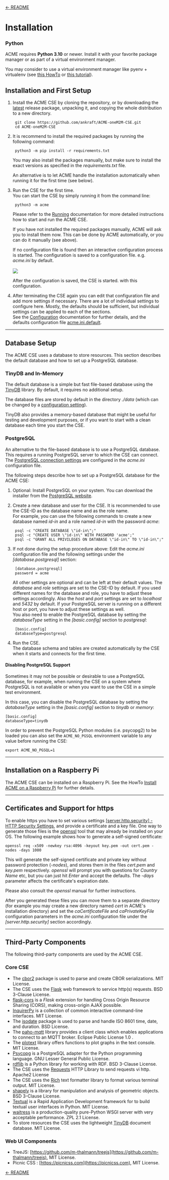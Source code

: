 [← README](../README.md) 

# Installation

### Python

ACME requires **Python 3.10** or newer. Install it with your favorite package manager or as part of a virtual environment manager.

You may consider to use a virtual environment manager like pyenv + virtualenv (see [this HowTo](https://github.com/ankraft/ACME-oneM2M-CSE/discussions/137) or [this tutorial](https://realpython.com/python-virtual-environments-a-primer/)).

<a name="first_setup"></a>
## Installation and First Setup

1. Install the ACME CSE by cloning the repository, or by downloading the [latest](https://github.com/ankraft/ACME-oneM2M-CSE/releases/latest) release package, unpacking it, and copying the whole distribution to a new directory.

		git clone https://github.com/ankraft/ACME-oneM2M-CSE.git
		cd ACME-oneM2M-CSE

1. It is recommend to install the required packages by running the following command:

		python3 -m pip install -r requirements.txt

	You may also install the packages manually, but make sure to install the exact versions as specified in the *requirements.txt* file.

	An alternative is to let ACME handle the installation automatically when running it for the first time (see below).


1. Run the CSE for the first time.  
You can start the CSE by simply running it from the command line:

		python3 -m acme

	Please refer to the [Running](Running.md) documentation for more detailed instructions how to start and run the ACME CSE.

    If you have not installed the required packages manually, ACME will ask you to install them now. This can be done by ACME automatically, or you can do it manually (see above).

	If no configuration file is found then an interactive configuration process is started. The configuration is saved to a configuration file. e.g. *acme.ini* by default.  
&nbsp;  
![](images/bootstrapConfig.gif)

	After the configuration is saved, the CSE is started. with this configuration.

1.  After terminating the CSE again you can edit that configuration file and add more settings if necessary.
	There are a lot of individual settings to configure here. Mostly, the defaults should be sufficient, but individual settings can be applied to each of the sections.  
	See the [Configuration](docs/Configuration.md) documentation for further details, and the defaults configuration file [acme.ini.default](../acme.ini.default).


---

## Database Setup

The ACME CSE uses a database to store resources. This section describes the default database and how to set up a PostgreSQL database.

### TinyDB and In-Memory

The default database is a simple but fast file-based database using the [TinyDB](https://github.com/msiemens/tinydb) library. By default, it requires no additional setup.

The database files are stored by default in the directory *./data* (which can be changed by a [configuration setting](Configuration.md#databasetinydb---tinydb-database-settings)). 

TinyDB also provides a memory-based database that might be useful for testing and development purposes, or if you want to start with a clean database each time you start the CSE.

### PostgreSQL

An alternative to the file-based database is to use a PostgreSQL database. This requires a running PostgreSQL server to which the CSE can connect. The [PostgreSQL connection settings](Configuration.md#databasepostgresql---postgresql-database-settings) are configured in the *acme.ini* configuration file.

The following steps describe how to set up a PostgreSQL database for the ACME CSE:

1. Optional: Install PostgreSQL on your system. You can download the installer from the [PostgreSQL website](https://www.postgresql.org/download/).
1. Create a new database and user for the CSE. It is recommended to use the CSE-ID as the database name and as the role name.  
For example, you can use the following commands to create a new database named *id-in* and a role named *id-in* with the password *acme*:

		psql -c "CREATE DATABASE \"id-in\";"
		psql -c "CREATE USER \"id-in\" WITH PASSWORD 'acme';"
		psql -c "GRANT ALL PRIVILEGES ON DATABASE \"id-in\" TO \"id-in\";"

1. If not done during the setup procedure above: Edit the *acme.ini* configuration file and the following settings under the *\[database.postgresql\]* section:

		[database.postgresql]
		password = acme

	All other settings are optional and can be left at their default values. The *database* and *role* settings are set to the CSE-ID by default. If you used different names for the database and role, you have to adjust these settings accordingly. Also the *host* and *port* settings are set to *localhost* and *5432* by default. If your PostgreSQL server is running on a different host or port, you have to adjust these settings as well.  
	You also need to enable the PostgreSQL database by setting the *databaseType* setting in the *\[basic.config\]* section to *postgresql*:

		[basic.config]
		databaseType=postgresql

1. Run the CSE.  
The database schema and tables are created automatically by the CSE when it starts and connects for the first time. 


#### Disabling PostgreSQL Support

Sometimes it may not be possible or desirable to use a PostgreSQL database, for example, when running the CSE on a system where PostgreSQL is not available or when you want to use the CSE in a simple test environment.

In this case, you can disable the PostgreSQL database by setting the *databaseType* setting in the *\[basic.config\]* section to *tinydb* or *memory*:

	[basic.config]
	databaseType=tinydb

In order to prevent the PostgreSQL Python modules (i.e. psycopg2) to be loaded you can also set the `ACME_NO_PGSQL` environment variable to any value before running the CSE:

	export ACME_NO_PGSQL=1

---
## Installation on a Raspberry Pi

The ACME CSE can be installed on a Raspberry Pi. See the HowTo [Install ACME on a Raspberry Pi](https://github.com/ankraft/ACME-oneM2M-CSE/discussions/132) for further details.


---
## Certificates and Support for https

To enable https you have to set various settings [\[server.http.security\] - HTTP Security Settings](Configuration.md#security_http), and provide a certificate and a key file. 
One way to generate those files is the [openssl](https://www.openssl.org) tool that may already be installed on your OS. The following example shows how to 
generate a self-signed certificate:

	openssl req -x509 -newkey rsa:4096 -keyout key.pem -out cert.pem -nodes -days 1000

This will generate the self-signed certificate and private key without password protection (*-nodes*), and stores them in the files *cert.pem* and *key.pem* respectively. 
*openssl* will prompt you with questions for *Country Name* etc, but you can just hit *Enter* and accept the defaults. The *-days* parameter affects the certificate's
expiration date.

Please also consult the *openssl* manual for further instructions. 

After you generated these files you can move them to a separate directory (for example you may create a new directory named *cert* in ACME's installation directory) and set the *caCertificateFile* and *caPrivateKeyFile* configuration parameters in the *acme.ini* configuration file under the *\[server.http.security\]* section accordingly.

---

## Third-Party Components
The following third-party components are used by the ACME CSE.

### Core CSE
- The [cbor2](https://github.com/agronholm/cbor2) package is used to parse and create CBOR serializations. MIT License.
- The CSE uses the [Flask](https://flask.palletsprojects.com/) web framework to service http(s) requests. BSD 3-Clause License.
- [flask-cors](https://github.com/corydolphin/flask-cors/) is a *Flask* extension for handling Cross Origin Resource Sharing (CORS), making cross-origin AJAX possible.
- [InquirerPy](https://github.com/kazhala/InquirerPy/) is a collection of common interactive command-line interfaces. MIT License.
- The [isodate](https://github.com/gweis/isodate) package is used to parse and handle ISO 8601 time, date, and duration. BSD License.
- The [paho-mqtt](https://www.eclipse.org/paho/) library provides a client class which enables applications to connect to an MQTT broker. Eclipse Public License 1.0 .
- The [plotext](https://github.com/piccolomo/plotext) library offers functions to plot graphs in the text console. MIT License.
- [Psycopg](https://www.psycopg.org) is a PostgreSQL adapter for the Python programming language. GNU Lesser General Public License.
- [rdflib](https://github.com/RDFLib/rdflib) is a Python library for working with RDF. BSD 3-Clause License.
- The CSE uses the [Requests](https://requests.readthedocs.io) HTTP Library to send requests vi http. Apache2 License
- The CSE uses the [Rich](https://github.com/willmcgugan/rich) text formatter library to format various terminal output. MIT License. 
- [shapely](https://github.com/shapely/shapely) is a library for manipulation and analysis of geometric objects. BSD 3-Clause License. 
- [Textual](https://github.com/textualize/textual) is a Rapid Application Development framework for to build textual user interfaces in Python. MIT License.
- [waitress](https://github.com/Pylons/waitress) is a production-quality pure-Python WSGI server with very acceptable performance. ZPL 2.1 License.
- To store resources the CSE uses the lightweight [TinyDB](https://github.com/msiemens/tinydb) document database. MIT License.


### Web UI Components
- TreeJS: [https://github.com/m-thalmann/treejs](https://github.com/m-thalmann/treejs), MIT License.
- Picnic CSS : [https://picnicss.com](https://picnicss.com), MIT License.

[← README](../README.md) 
